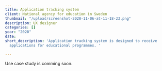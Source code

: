 ```yaml
---
title: Application tracking system
client: National agency for education in Sweden
thumbnail: "/upload/screenshot-2020-11-06-at-11-18-23.png"
description: UX designer
categories: []
year: "2020"
date: 
short_description: 'Application tracking system is designed to receive and process
  applications for educational programmes. '

---
```

Use case study is comming soon.